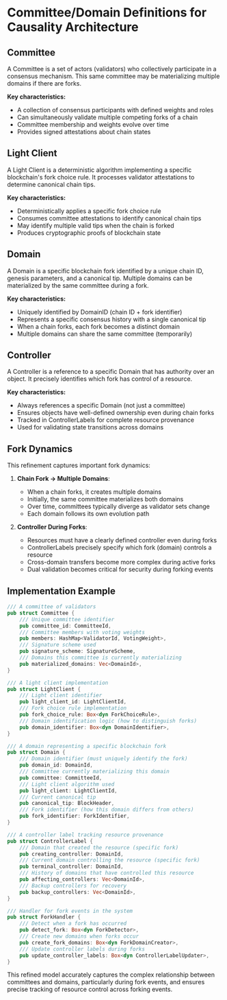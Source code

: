 # Committee/Domain Definitions for Causality Architecture

## Committee
A Committee is a set of actors (validators) who collectively participate in a consensus mechanism. This same committee may be materializing multiple domains if there are forks.

**Key characteristics:**
- A collection of consensus participants with defined weights and roles
- Can simultaneously validate multiple competing forks of a chain
- Committee membership and weights evolve over time
- Provides signed attestations about chain states

## Light Client
A Light Client is a deterministic algorithm implementing a specific blockchain's fork choice rule. It processes validator attestations to determine canonical chain tips.

**Key characteristics:**
- Deterministically applies a specific fork choice rule
- Consumes committee attestations to identify canonical chain tips
- May identify multiple valid tips when the chain is forked
- Produces cryptographic proofs of blockchain state

## Domain
A Domain is a specific blockchain fork identified by a unique chain ID, genesis parameters, and a canonical tip. Multiple domains can be materialized by the same committee during a fork.

**Key characteristics:**
- Uniquely identified by DomainID (chain ID + fork identifier)
- Represents a specific consensus history with a single canonical tip
- When a chain forks, each fork becomes a distinct domain
- Multiple domains can share the same committee (temporarily)

## Controller
A Controller is a reference to a specific Domain that has authority over an object. It precisely identifies which fork has control of a resource.

**Key characteristics:**
- Always references a specific Domain (not just a committee)
- Ensures objects have well-defined ownership even during chain forks
- Tracked in ControllerLabels for complete resource provenance
- Used for validating state transitions across domains

## Fork Dynamics

This refinement captures important fork dynamics:

1. **Chain Fork → Multiple Domains**:
   - When a chain forks, it creates multiple domains
   - Initially, the same committee materializes both domains
   - Over time, committees typically diverge as validator sets change
   - Each domain follows its own evolution path

2. **Controller During Forks**:
   - Resources must have a clearly defined controller even during forks
   - ControllerLabels precisely specify which fork (domain) controls a resource
   - Cross-domain transfers become more complex during active forks
   - Dual validation becomes critical for security during forking events

## Implementation Example

```rust
/// A committee of validators
pub struct Committee {
    /// Unique committee identifier
    pub committee_id: CommitteeId,
    /// Committee members with voting weights
    pub members: HashMap<ValidatorId, VotingWeight>,
    /// Signature scheme used
    pub signature_scheme: SignatureScheme,
    /// Domains this committee is currently materializing
    pub materialized_domains: Vec<DomainId>,
}

/// A light client implementation
pub struct LightClient {
    /// Light client identifier
    pub light_client_id: LightClientId,
    /// Fork choice rule implementation
    pub fork_choice_rule: Box<dyn ForkChoiceRule>,
    /// Domain identification logic (how to distinguish forks)
    pub domain_identifier: Box<dyn DomainIdentifier>,
}

/// A domain representing a specific blockchain fork
pub struct Domain {
    /// Domain identifier (must uniquely identify the fork)
    pub domain_id: DomainId,
    /// Committee currently materializing this domain
    pub committee: CommitteeId,
    /// Light client algorithm used
    pub light_client: LightClientId,
    /// Current canonical tip
    pub canonical_tip: BlockHeader,
    /// Fork identifier (how this domain differs from others)
    pub fork_identifier: ForkIdentifier,
}

/// A controller label tracking resource provenance
pub struct ControllerLabel {
    /// Domain that created the resource (specific fork)
    pub creating_controller: DomainId,
    /// Current domain controlling the resource (specific fork)
    pub terminal_controller: DomainId,
    /// History of domains that have controlled this resource
    pub affecting_controllers: Vec<DomainId>,
    /// Backup controllers for recovery
    pub backup_controllers: Vec<DomainId>,
}

/// Handler for fork events in the system
pub struct ForkHandler {
    /// Detect when a fork has occurred
    pub detect_fork: Box<dyn ForkDetector>,
    /// Create new domains when forks occur
    pub create_fork_domains: Box<dyn ForkDomainCreator>,
    /// Update controller labels during forks
    pub update_controller_labels: Box<dyn ControllerLabelUpdater>,
}
```

This refined model accurately captures the complex relationship between committees and domains, particularly during fork events, and ensures precise tracking of resource control across forking events.